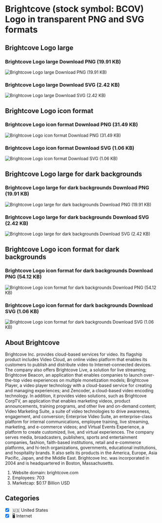 # Brightcove (stock symbol: BCOV) Logo in transparent PNG and SVG formats

## Brightcove Logo large

### Brightcove Logo large Download PNG (19.91 KB)

![Brightcove Logo large Download PNG (19.91 KB)](/img/orig/BCOV_BIG-c9aba4c0.png)

### Brightcove Logo large Download SVG (2.42 KB)

![Brightcove Logo large Download SVG (2.42 KB)](/img/orig/BCOV_BIG-c832b2f6.svg)

## Brightcove Logo icon format

### Brightcove Logo icon format Download PNG (31.49 KB)

![Brightcove Logo icon format Download PNG (31.49 KB)](/img/orig/BCOV-d8979ed5.png)

### Brightcove Logo icon format Download SVG (1.06 KB)

![Brightcove Logo icon format Download SVG (1.06 KB)](/img/orig/BCOV-d9ae5a0c.svg)

## Brightcove Logo large for dark backgrounds

### Brightcove Logo large for dark backgrounds Download PNG (19.91 KB)

![Brightcove Logo large for dark backgrounds Download PNG (19.91 KB)](/img/orig/BCOV_BIG.D-22eeec69.png)

### Brightcove Logo large for dark backgrounds Download SVG (2.42 KB)

![Brightcove Logo large for dark backgrounds Download SVG (2.42 KB)](/img/orig/BCOV_BIG.D-37ccb273.svg)

## Brightcove Logo icon format for dark backgrounds

### Brightcove Logo icon format for dark backgrounds Download PNG (54.12 KB)

![Brightcove Logo icon format for dark backgrounds Download PNG (54.12 KB)](/img/orig/BCOV.D-58de8094.png)

### Brightcove Logo icon format for dark backgrounds Download SVG (1.06 KB)

![Brightcove Logo icon format for dark backgrounds Download SVG (1.06 KB)](/img/orig/BCOV.D-085fb902.svg)

## About Brightcove

Brightcove Inc. provides cloud-based services for video. Its flagship product includes Video Cloud, an online video platform that enables its customers to publish and distribute video to Internet-connected devices. The company also offers Brightcove Live, a solution for live streaming; Brightcove Beacon, an application that enables companies to launch over-the-top video experiences on multiple monetization models; Brightcove Player, a video player technology with a cloud-based service for creating and managing experiences; and Zencoder, a cloud-based video encoding technology. In addition, it provides video solutions, such as Brightcove CorpTV, an application that enables marketing videos, product announcements, training programs, and other live and on-demand content; Video Marketing Suite, a suite of video technologies to drive awareness, engagement, and conversion; Enterprise Video Suite, an enterprise-class platform for internal communications, employee training, live streaming, marketing, and e-commerce videos; and Virtual Events Experience, a platform to create customized, live, and virtual experiences. The company serves media, broadcasters, publishers, sports and entertainment companies, fashion, faith-based institutions, retail and e-commerce platforms, and hi-tech organizations, governments, educational institutions, and hospitality brands. It also sells its products in the America, Europe, Asia Pacific, Japan, and the Middle East. Brightcove Inc. was incorporated in 2004 and is headquartered in Boston, Massachusetts.

1. Website domain: brightcove.com
2. Employees: 703
3. Marketcap: $0.17 Billion USD


## Categories
- [x] 🇺🇸 United States
- [x] 🖥️ Internet
